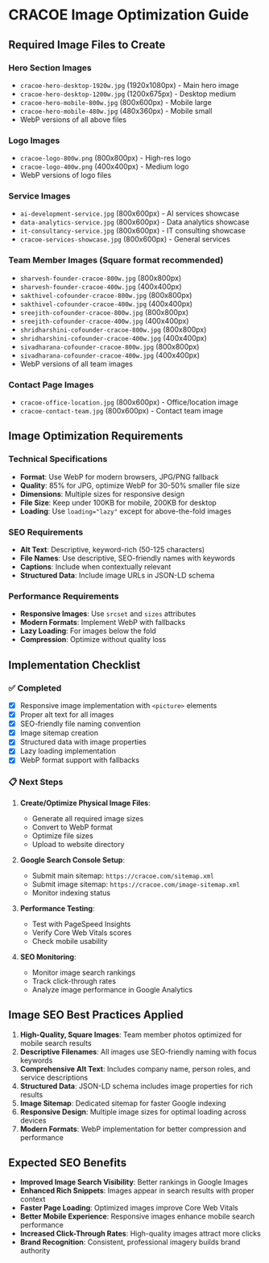 # CRACOE Image Optimization Guide

## Required Image Files to Create

### Hero Section Images
- `cracoe-hero-desktop-1920w.jpg` (1920x1080px) - Main hero image
- `cracoe-hero-desktop-1200w.jpg` (1200x675px) - Desktop medium
- `cracoe-hero-mobile-800w.jpg` (800x600px) - Mobile large
- `cracoe-hero-mobile-480w.jpg` (480x360px) - Mobile small
- WebP versions of all above files

### Logo Images
- `cracoe-logo-800w.png` (800x800px) - High-res logo
- `cracoe-logo-400w.png` (400x400px) - Medium logo
- WebP versions of logo files

### Service Images
- `ai-development-service.jpg` (800x600px) - AI services showcase
- `data-analytics-service.jpg` (800x600px) - Data analytics showcase
- `it-consultancy-service.jpg` (800x600px) - IT consulting showcase
- `cracoe-services-showcase.jpg` (800x600px) - General services

### Team Member Images (Square format recommended)
- `sharvesh-founder-cracoe-800w.jpg` (800x800px)
- `sharvesh-founder-cracoe-400w.jpg` (400x400px)
- `sakthivel-cofounder-cracoe-800w.jpg` (800x800px)
- `sakthivel-cofounder-cracoe-400w.jpg` (400x400px)
- `sreejith-cofounder-cracoe-800w.jpg` (800x800px)
- `sreejith-cofounder-cracoe-400w.jpg` (400x400px)
- `shridharshini-cofounder-cracoe-800w.jpg` (800x800px)
- `shridharshini-cofounder-cracoe-400w.jpg` (400x400px)
- `sivadharana-cofounder-cracoe-800w.jpg` (800x800px)
- `sivadharana-cofounder-cracoe-400w.jpg` (400x400px)
- WebP versions of all team images

### Contact Page Images
- `cracoe-office-location.jpg` (800x600px) - Office/location image
- `cracoe-contact-team.jpg` (800x600px) - Contact team image

## Image Optimization Requirements

### Technical Specifications
- **Format**: Use WebP for modern browsers, JPG/PNG fallback
- **Quality**: 85% for JPG, optimize WebP for 30-50% smaller file size
- **Dimensions**: Multiple sizes for responsive design
- **File Size**: Keep under 100KB for mobile, 200KB for desktop
- **Loading**: Use `loading="lazy"` except for above-the-fold images

### SEO Requirements
- **Alt Text**: Descriptive, keyword-rich (50-125 characters)
- **File Names**: Use descriptive, SEO-friendly names with keywords
- **Captions**: Include when contextually relevant
- **Structured Data**: Include image URLs in JSON-LD schema

### Performance Requirements
- **Responsive Images**: Use `srcset` and `sizes` attributes
- **Modern Formats**: Implement WebP with fallbacks
- **Lazy Loading**: For images below the fold
- **Compression**: Optimize without quality loss

## Implementation Checklist

### ✅ Completed
- [x] Responsive image implementation with `<picture>` elements
- [x] Proper alt text for all images
- [x] SEO-friendly file naming convention
- [x] Image sitemap creation
- [x] Structured data with image properties
- [x] Lazy loading implementation
- [x] WebP format support with fallbacks

### 📋 Next Steps
1. **Create/Optimize Physical Image Files**:
   - Generate all required image sizes
   - Convert to WebP format
   - Optimize file sizes
   - Upload to website directory

2. **Google Search Console Setup**:
   - Submit main sitemap: `https://cracoe.com/sitemap.xml`
   - Submit image sitemap: `https://cracoe.com/image-sitemap.xml`
   - Monitor indexing status

3. **Performance Testing**:
   - Test with PageSpeed Insights
   - Verify Core Web Vitals scores
   - Check mobile usability

4. **SEO Monitoring**:
   - Monitor image search rankings
   - Track click-through rates
   - Analyze image performance in Google Analytics

## Image SEO Best Practices Applied

1. **High-Quality, Square Images**: Team member photos optimized for mobile search results
2. **Descriptive Filenames**: All images use SEO-friendly naming with focus keywords
3. **Comprehensive Alt Text**: Includes company name, person roles, and service descriptions
4. **Structured Data**: JSON-LD schema includes image properties for rich results
5. **Image Sitemap**: Dedicated sitemap for faster Google indexing
6. **Responsive Design**: Multiple image sizes for optimal loading across devices
7. **Modern Formats**: WebP implementation for better compression and performance

## Expected SEO Benefits

- **Improved Image Search Visibility**: Better rankings in Google Images
- **Enhanced Rich Snippets**: Images appear in search results with proper context
- **Faster Page Loading**: Optimized images improve Core Web Vitals
- **Better Mobile Experience**: Responsive images enhance mobile search performance
- **Increased Click-Through Rates**: High-quality images attract more clicks
- **Brand Recognition**: Consistent, professional imagery builds brand authority